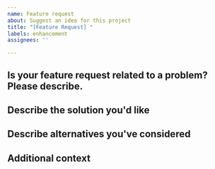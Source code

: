 ```yaml
---
name: Feature request
about: Suggest an idea for this project
title: "[Feature Request] "
labels: enhancement
assignees: ''

---
```


## Is your feature request related to a problem? Please describe.
<!-- A clear and concise description of what the problem is. Ex. I'm always frustrated when [...]-->

## Describe the solution you'd like
<!-- A clear and concise description of what you want to happen. -->

## Describe alternatives you've considered
<!-- A clear and concise description of any alternative solutions or features you've considered. -->

## Additional context
<!-- Add any other context or screenshots about the feature request here. -->
